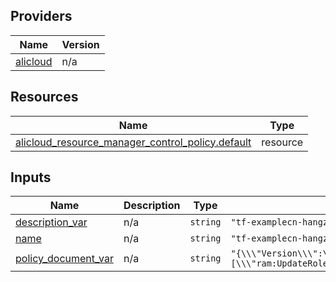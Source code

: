 <!-- BEGIN_TF_DOCS -->
## Providers

| Name | Version |
|------|---------|
| <a name="provider_alicloud"></a> [alicloud](#provider\_alicloud) | n/a |

## Resources

| Name | Type |
|------|------|
| [alicloud_resource_manager_control_policy.default](https://registry.terraform.io/providers/hashicorp/alicloud/latest/docs/resources/resource_manager_control_policy) | resource |

## Inputs

| Name | Description | Type | Default | Required |
|------|-------------|------|---------|:--------:|
| <a name="input_description_var"></a> [description\_var](#input\_description\_var) | n/a | `string` | `"tf-examplecn-hangzhouresourcemanagercontrolpolicy16155"` | no |
| <a name="input_name"></a> [name](#input\_name) | n/a | `string` | `"tf-examplecn-hangzhouresourcemanagercontrolpolicy16155"` | no |
| <a name="input_policy_document_var"></a> [policy\_document\_var](#input\_policy\_document\_var) | n/a | `string` | `"{\\\"Version\\\":\\\"1\\\",\\\"Statement\\\":[{\\\"Effect\\\":\\\"Deny\\\",\\\"Action\\\":[\\\"ram:UpdateRole\\\",\\\"ram:DeleteRole\\\",\\\"ram:AttachPolicyToRole\\\",\\\"ram:DetachPolicyFromRole\\\"],\\\"Resource\\\":\\\"acs:ram:*:*:role/ResourceDirectoryAccountAccessRole\\\"}]}"` | no |
<!-- END_TF_DOCS -->    